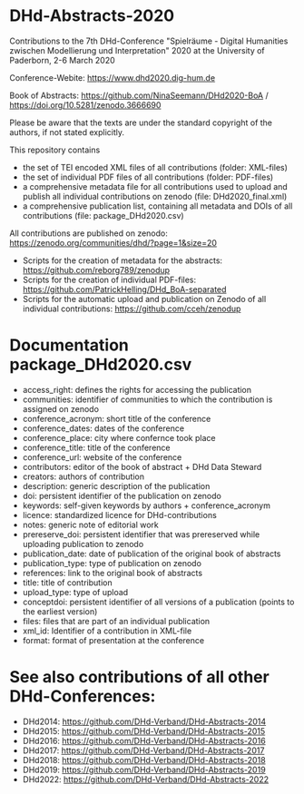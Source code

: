 # DHd-Abstracts-2020

Contributions to the 7th DHd-Conference "Spielräume - Digital Humanities zwischen Modellierung und Interpretation" 2020 at the University of Paderborn, 2-6 March 2020

Conference-Webite: https://www.dhd2020.dig-hum.de

Book of Abstracts: https://github.com/NinaSeemann/DHd2020-BoA / https://doi.org/10.5281/zenodo.3666690



Please be aware that the texts are under the standard copyright of the authors, if not stated explicitly.

This repository contains 
- the set of TEI encoded XML files of all contributions (folder: XML-files)
- the set of individual PDF files of all contributions (folder: PDF-files)
- a comprehensive metadata file for all contributions used to upload and publish all individual contributions on zenodo (file: DHd2020_final.xml)
- a comprehensive publication list, containing all metadata and DOIs of all contributions (file: package_DHd2020.csv)

All contributions are published on zenodo: https://zenodo.org/communities/dhd/?page=1&size=20

- Scripts for the creation of metadata for the abstracts: https://github.com/reborg789/zenodup
- Scripts for the creation of individual PDF-files: https://github.com/PatrickHelling/DHd_BoA-separated
- Scripts for the automatic upload and publication on Zenodo of all individual contributions: https://github.com/cceh/zenodup 

# Documentation package_DHd2020.csv

- access_right: defines the rights for accessing the publication
- communities: identifier of communities to which the contribution is assigned on zenodo
- conference_acronym: short title of the conference
- conference_dates: dates of the conference
- conference_place: city where confernce took place
- conference_title: title of the conference
- conference_url: website of the conference
- contributors: editor of the book of abstract + DHd Data Steward
- creators: authors of contribution
- description: generic description of the publication
- doi: persistent identifier of the publication on zenodo
- keywords: self-given keywords by authors + conference_acronym
- licence: standardized licence for DHd-contributions
- notes: generic note of editorial work
- prereserve_doi: persistent identifier that was prereserved while uploading publication to zenodo
- publication_date: date of publication of the original book of abstracts
- publication_type: type of publication on zenodo
- references: link to the original book of abstracts
- title: title of contribution
- upload_type: type of upload
- conceptdoi: persistent identifier of all versions of a publication (points to the earliest version)
- files: files that are part of an individual publication
- xml_id: Identifier of a contribution in XML-file
- format: format of presentation at the conference

# See also contributions of all other DHd-Conferences:


- DHd2014: https://github.com/DHd-Verband/DHd-Abstracts-2014
- DHd2015: https://github.com/DHd-Verband/DHd-Abstracts-2015
- DHd2016: https://github.com/DHd-Verband/DHd-Abstracts-2016
- DHd2017: https://github.com/DHd-Verband/DHd-Abstracts-2017
- DHd2018: https://github.com/DHd-Verband/DHd-Abstracts-2018
- DHd2019: https://github.com/DHd-Verband/DHd-Abstracts-2019
- DHd2022: https://github.com/DHd-Verband/DHd-Abstracts-2022
